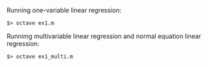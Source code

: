 Running one-variable linear regression:

    $> octave ex1.m


Runnimg multivariable linear regression and normal equation linear regression:

    $> octave ex1_multi.m

